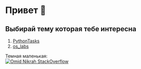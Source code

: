 # Привет 👋
## Выбирай тему которая тебе интересна
1. [PythonTasks](https://github.com/ZadireyEvgeny/Python)
2. [os_labs](https://github.com/ZadireyEvgeny/os_labs)




Темная маленькая:   
[![Omid Nikrah StackOverflow](https://github-readme-stackoverflow.vercel.app/?userID=6558042&layout=compact&theme=dark)](https://stackoverflow.com/users/6558042/omid-nikrah)
